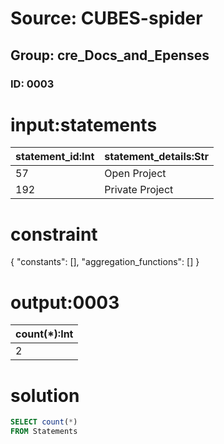 # Source: CUBES-spider
## Group: cre_Docs_and_Epenses
### ID: 0003

# input:statements

| statement_id:Int | statement_details:Str |
|---|---|
| 57 | Open Project |
| 192 | Private Project |

# constraint

{
  "constants": [],
  "aggregation_functions": []
}

# output:0003

| count(*):Int |
|---|
| 2 |

# solution

```sql
SELECT count(*)
FROM Statements
```
